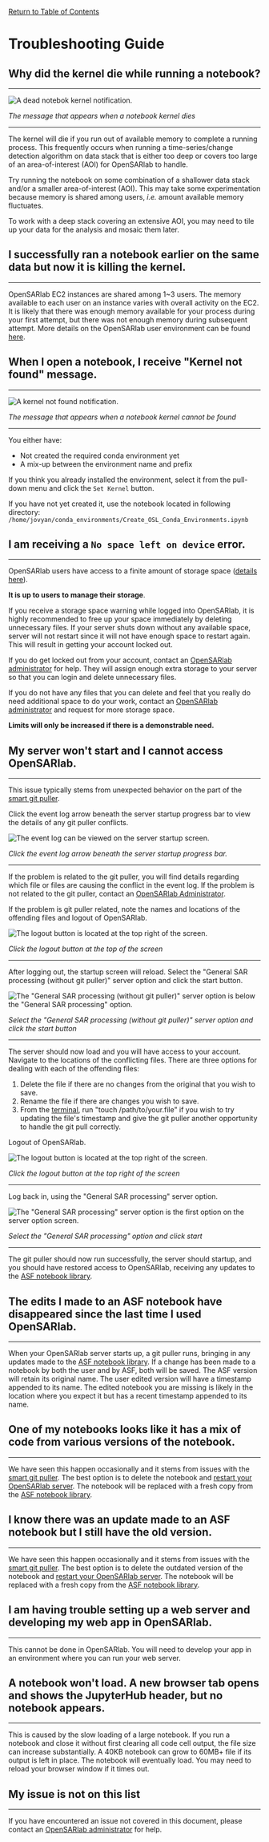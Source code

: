 [Return to Table of Contents](../user.md)

# Troubleshooting Guide

## Why did the kernel die while running a notebook?
---
![A dead notebok kernel notification.](../assets/kernel_death.png)

*The message that appears when a notebook kernel dies*

---
<!-- need clearification on time-series  -->
 The kernel will die if you run out of available memory to complete a running process. This frequently occurs when running a time-series/change detection algorithm on data stack that is either too deep or covers too large of an area-of-interest (AOI) for OpenSARlab to handle.
 
Try running the notebook on some combination of a shallower data stack and/or a smaller area-of-interest (AOI). This may take some experimentation because memory is shared among users, *i.e.* amount available memory fluctuates. 

To work with a deep stack covering an extensive AOI, you may need to tile up your data for the analysis and mosaic them later. 

## I successfully ran a notebook earlier on the same data but now it is killing the kernel.
---

OpenSARlab EC2 instances are shared among 1~3 users. The memory available to each user on an instance varies with overall activity on the EC2. It is likely that there was enough memory available for your process during your first attempt, but there was not enough memory during subsequent attempt. More details on the OpenSARlab user environment can be found [here](OpenSARlab_environment.md).

## When I open a notebook, I receive "Kernel not found" message.
---
![A kernel not found notification.](../assets/kernel_not_found.png)

*The message that appears when a notebook kernel cannot be found*

---
 
You either have:
 - Not created the required conda environment yet
 - A mix-up between the environment name and prefix

 <!-- You have either not yet created the required conda environment or there is a mix-up between the environment name and prefix.  -->
 
<!--  need more description on pull-down menu -->
 If you think you already installed the environment, select it from the pull-down menu and click the `Set Kernel` button. 
 
 If you have not yet created it, use the notebook located in following directory: ```/home/jovyan/conda_environments/Create_OSL_Conda_Environments.ipynb```

## I am receiving a `No space left on device` error.
---
OpenSARlab users have access to a finite amount of storage space ([details here](OpenSARlab_environment.md)). 

**It is up to users to manage their storage**. 

If you receive a storage space warning while logged into OpenSARlab, it is highly recommended to free up your space immediately by deleting unnecessary files. If your server shuts down without any available space, server will not restart since it will not have enough space to restart again. This will result in getting your account locked out.

<!--prev
 If your server shuts down while there is no available space, it will not have the space needed to restart again and you will be locked out of your account.  -->

If you do get locked out from your account, contact an [OpenSARlab administrator](mailto:uaf-jupyterhub-asf@alaska.edu) for help. They will assign enough extra storage to your server so that you can login and delete unnecessary files.

If you do not have any files that you can delete and feel that you really do need additional space to do your work, contact an [OpenSARlab administrator](mailto:uaf-jupyterhub-asf@alaska.edu) and request for more storage space. 

**Limits will only be increased if there is a demonstrable need.**


## My server won't start and I cannot access OpenSARlab.
---
This issue typically stems from unexpected behavior on the part of the [smart git puller](https://jupyterhub.github.io/nbgitpuller/).

Click the event log arrow beneath the server startup progress bar to view the details of any git puller conflicts.

![The event log can be viewed on the server startup screen.](../assets/event_log.png)

*Click the event log arrow beneath the server startup progress bar.*

---
 
 If the problem is related to the git puller, you will find details regarding which file or files are causing the conflict in the event log. If the problem is not related to the git puller, contact an [OpenSARlab Administrator](mailto:uaf-jupyterhub-asf@alaska.edu).
 
 If the problem is git puller related, note the names and locations of the offending files and logout of OpenSARlab.
 
 ![The logout button is located at the top right of the screen.](../assets/logout_server_screen.png)
 
 *Click the logout button at the top of the screen*
 
 ---
 
 After logging out, the startup screen will reload. Select the "General SAR processing (without git puller)" server option and click the start button. 
 
 ![The "General SAR processing (without git puller)" server option is below the "General SAR processing" option.](../assets/server_options_no_git_puller.png)

 *Select the "General SAR processing (without git puller)" server option and click the start button*
 
 ---
 
 The server should now load and you will have access to your account. Navigate to the locations of the conflicting files. There are three options for dealing with each of the offending files:
 
 1. Delete the file if there are no changes from the original that you wish to save. 
 1. Rename the file if there are changes you wish to save.
 1. From the [terminal](OpenSARlab_terminal.md), run "touch /path/to/your.file" if you wish to try updating the file's timestamp and give the git puller another opportunity to handle the git pull correctly.
 
 Logout of OpenSARlab.
 
 ![The logout button is located at the top right of the screen.](../assets/logout.png)

 *Click the logout button at the top right of the screen*
 
 ---
 
 Log back in, using the "General SAR processing" server option.
 
 ![The "General SAR processing" server option is the first option on the server option screen.](../assets/server_options.png)

 *Select the "General SAR processing" option and click start*
 
 ---
 
 The git puller should now run successfully, the server should startup, and you should have restored access to OpenSARlab, receiving any updates to the [ASF notebook library](https://github.com/asfadmin/asf-jupyter-notebooks).

## The edits I made to an ASF notebook have disappeared since the last time I used OpenSARlab.
---

When your OpenSARlab server starts up, a git puller runs, bringing in any updates made to the [ASF notebook library](https://github.com/asfadmin/asf-jupyter-notebooks). If a change has been made to a notebook by both the user and by ASF, both will be saved. The ASF version will retain its original name. The user edited version will have a timestamp appended to its name. The edited notebook you are missing is likely in the location where you expect it but has a recent timestamp appended to its name.  

## One of my notebooks looks like it has a mix of code from various versions of the notebook.
---

We have seen this happen occasionally and it stems from issues with the [smart git puller](https://jupyterhub.github.io/nbgitpuller/). The best option is to delete the notebook and [restart your OpenSARlab server](restarting_server_and_kernel.md). The notebook will be replaced with a fresh copy from the [ASF notebook library](https://github.com/asfadmin/asf-jupyter-notebooks).

## I know there was an update made to an ASF notebook but I still have the old version.
---

We have seen this happen occasionally and it stems from issues with the [smart git puller](https://jupyterhub.github.io/nbgitpuller/). The best option is to delete the outdated version of the notebook and [restart your OpenSARlab server](restarting_server_and_kernel.md). The notebook will be replaced with a fresh copy from the [ASF notebook library](https://github.com/asfadmin/asf-jupyter-notebooks).

## I am having trouble setting up a web server and developing my web app in OpenSARlab.
---

This cannot be done in OpenSARlab. You will need to develop your app in an environment where you can run your web server.

## A notebook won't load. A new browser tab opens and shows the JupyterHub header, but no notebook appears. 
---

This is caused by the slow loading of a large notebook. If you run a notebook and close it without first clearing all code cell output, the file size can increase substantially. A 40KB notebook can grow to 60MB+ file if its output is left in place. The notebook will eventually load. You may need to reload your browser window if it times out. 

## My issue is not on this list
---

If you have encountered an issue not covered in this document, please contact an [OpenSARlab administrator](mailto:uaf-jupyterhub-asf@alaska.edu) for help.



<!-- TODO: add documentation in regards to server timeouts -->